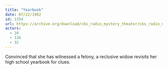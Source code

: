 ```yaml
---
title: "Yearbook"
date: 07/22/1982
id: 1354
url: https://archive.org/download/cbs_radio_mystery_theater/cbs_radio_mystery_theater-1351-1399.zip/cbs_radio_mystery_theater-1351-1399%2Fcbsrmt_1354_yearbook.mp3
actors:
  - 10
  - 126
  - 32
---
```

Convinced that she has witnessed a felony, a reclusive widow revisits her high school yearbook for clues.